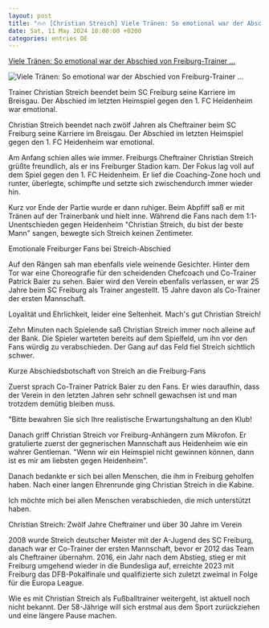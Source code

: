 ```yaml
---
layout: post
title: "🔥🔥 [Christian Streich] Viele Tränen: So emotional war der Abschied von Freiburg-Trainer ..."
date: Sat, 11 May 2024 18:00:00 +0200
categories: entries DE
---
```

[Viele Tränen: So emotional war der Abschied von Freiburg-Trainer ...](https://www.swr.de/sport/fussball/sc-freiburg/sc-freiburg-fc-heidenheim-christian-streich-abschied-bundesliga-fussball-100.html)

![Viele Tränen: So emotional war der Abschied von Freiburg-Trainer ...](https://www.swr.de/sport/fussball/sc-freiburg/1715446909992%2Csc-freiburg-fc-heidenheim-christian-streich-abschied-bundesliga-100~_v-16x9@2dL_-6c42aff4e68b43c7868c3240d3ebfa29867457da.jpg)

Trainer Christian Streich beendet beim SC Freiburg seine Karriere im Breisgau. Der Abschied im letzten Heimspiel gegen den 1. FC Heidenheim war emotional.

Christian Streich beendet nach zwölf Jahren als Cheftrainer beim SC Freiburg seine Karriere im Breisgau. Der Abschied im letzten Heimspiel gegen den 1. FC Heidenheim war emotional.

Am Anfang schien alles wie immer. Freiburgs Cheftrainer Christian Streich grüßte freundlich, als er ins Freiburger Stadion kam. Der Fokus lag voll auf dem Spiel gegen den 1. FC Heidenheim. Er lief die Coaching-Zone hoch und runter, überlegte, schimpfte und setzte sich zwischendurch immer wieder hin.

Kurz vor Ende der Partie wurde er dann ruhiger. Beim Abpfiff saß er mit Tränen auf der Trainerbank und hielt inne. Während die Fans nach dem 1:1-Unentschieden gegen Heidenheim "Christian Streich, du bist der beste Mann" sangen, bewegte sich Streich keinen Zentimeter.

Emotionale Freiburger Fans bei Streich-Abschied

Auf den Rängen sah man ebenfalls viele weinende Gesichter. Hinter dem Tor war eine Choreografie für den scheidenden Chefcoach und Co-Trainer Patrick Baier zu sehen. Baier wird den Verein ebenfalls verlassen, er war 25 Jahre beim SC Freiburg als Trainer angestellt. 15 Jahre davon als Co-Trainer der ersten Mannschaft.

Loyalität und Ehrlichkeit, leider eine Seltenheit. Mach's gut Christian Streich!

Zehn Minuten nach Spielende saß Christian Streich immer noch alleine auf der Bank. Die Spieler warteten bereits auf dem Spielfeld, um ihn vor den Fans würdig zu verabschieden. Der Gang auf das Feld fiel Streich sichtlich schwer.

Kurze Abschiedsbotschaft von Streich an die Freiburg-Fans

Zuerst sprach Co-Trainer Patrick Baier zu den Fans. Er wies daraufhin, dass der Verein in den letzten Jahren sehr schnell gewachsen ist und man trotzdem demütig bleiben muss.

"Bitte bewahren Sie sich Ihre realistische Erwartungshaltung an den Klub!

Danach griff Christian Streich vor Freiburg-Anhängern zum Mikrofon. Er gratulierte zuerst der gegnerischen Mannschaft aus Heidenheim wie ein wahrer Gentleman. "Wenn wir ein Heimspiel nicht gewinnen können, dann ist es mir am liebsten gegen Heidenheim".

Danach bedankte er sich bei allen Menschen, die ihm in Freiburg geholfen haben. Nach einer langen Ehrenrunde ging Christian Streich in die Kabine.

Ich möchte mich bei allen Menschen verabschieden, die mich unterstützt haben.

Christian Streich: Zwölf Jahre Cheftrainer und über 30 Jahre im Verein

2008 wurde Streich deutscher Meister mit der A-Jugend des SC Freiburg, danach war er Co-Trainer der ersten Mannschaft, bevor er 2012 das Team als Cheftrainer übernahm. 2016, ein Jahr nach dem Abstieg, stieg er mit Freiburg umgehend wieder in die Bundesliga auf, erreichte 2023 mit Freiburg das DFB-Pokalfinale und qualifizierte sich zuletzt zweimal in Folge für die Europa League.

Wie es mit Christian Streich als Fußballtrainer weitergeht, ist aktuell noch nicht bekannt. Der 58-Jährige will sich erstmal aus dem Sport zurückziehen und eine längere Pause machen.

